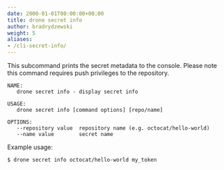```yaml
---
date: 2000-01-01T00:00:00+00:00
title: drone secret info
author: bradrydzewski
weight: 5
aliases:
- /cli-secret-info/
---
```


This subcommand prints the secret metadata to the console. Please note this command requires push privileges to the repository.

```
NAME:
   drone secret info - display secret info

USAGE:
   drone secret info [command options] [repo/name]

OPTIONS:
   --repository value  repository name (e.g. octocat/hello-world)
   --name value        secret name
```

Example usage:

```
$ drone secret info octocat/hello-world my_token
```
